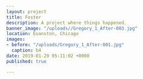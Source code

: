 ```yaml
---
layout: project
title: Foster
description: A project where things happened.
banner_image: "/uploads//Gregory_1_After-003.jpg"
location: Evanston, Chicago
images:
- before: "/uploads/Gregory_1_After-001.jpg"
  caption: b4
date: 2019-01-20 05:11:02 +0000
published: true

---
```

